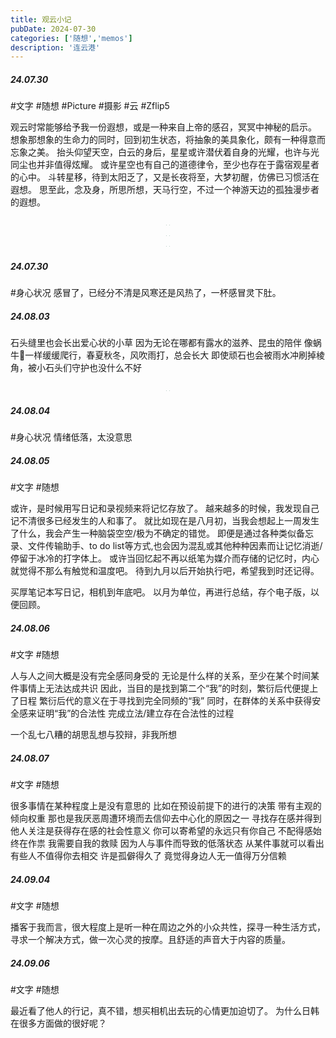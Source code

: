 ```yaml
---
title: 观云小记
pubDate: 2024-07-30
categories: ['随想','memos']
description: '连云港'
---
```

##### 24.07.30
\#文字 #随想
\#Picture #摄影 #云 #Zflip5

观云时常能够给予我一份遐想，或是一种来自上帝的感召，冥冥中神秘的启示。
想象那想象的生命力的同时，回到初生状态，将抽象的美具象化，颇有一种得意而忘象之美。
抬头仰望天空，白云的身后，星星或许潜伏着自身的光耀，也许与光同尘也并非值得炫耀。
或许星空也有自己的道德律令，至少也存在于露宿观星者的心中。
斗转星移，待到太阳乏了，又是长夜将至，大梦初醒，仿佛已习惯活在遐想。
思至此，念及身，所思所想，天马行空，不过一个神游天边的孤独漫步者的遐想。
<div style="text-align: center;">
<img src="https://12c3bda.webp.li/20240730_154031.jpg" style="zoom:8%;" />
<img src="https://12c3bda.webp.li/20240730_163157.jpg" style="zoom:8%;" />
</div>
<div style="text-align: center;">
<img src="https://12c3bda.webp.li/20240730_183936.jpg" style="zoom:8%;" />
<img src="https://12c3bda.webp.li/20240730_184533.jpg" style="zoom:8%;" />
</div>
<div style="text-align: center;">
<img src="https://12c3bda.webp.li/20240730_184609.jpg" style="zoom:8%;" />
<img src="https://12c3bda.webp.li/20240730_185339.jpg" style="zoom:8%;" />
</div>

##### 24.07.30
\#身心状况
感冒了，已经分不清是风寒还是风热了，一杯感冒灵下肚。

##### 24.08.03
石头缝里也会长出爱心状的小草
因为无论在哪都有露水的滋养、昆虫的陪伴
像蜗牛🐌一样缓缓爬行，春夏秋冬，风吹雨打，总会长大
即使顽石也会被雨水冲刷掉棱角，被小石头们守护也没什么不好
<div style="text-align: center;">
<img src="https://12c3bda.webp.li/20240803_061046.jpg" style="zoom:8%;" />
<img src="https://12c3bda.webp.li/20240803_063108.jpg" style="zoom:8%;" />
</div>

##### 24.08.04
\#身心状况 情绪低落，太没意思

##### 24.08.05
\#文字 #随想 

或许，是时候用写日记和录视频来将记忆存放了。
越来越多的时候，我发现自己记不清很多已经发生的人和事了。
就比如现在是八月初，当我会想起上一周发生了什么，我会产生一种脑袋空空/极为不确定的错觉。
即便是通过各种类似备忘录、文件传输助手、to do list等方式,也会因为混乱或其他种种因素而让记忆消逝/停留于冰冷的打字体上。
或许当回忆起不再以纸笔为媒介而存储的记忆时，内心就觉得不那么有触觉和温度吧。
待到九月以后开始执行吧，希望我到时还记得。

买厚笔记本写日记，相机到年底吧。
以月为单位，再进行总结，存个电子版，以便回顾。

##### 24.08.06
\#文字 #随想 

人与人之间大概是没有完全感同身受的
无论是什么样的关系，至少在某个时间某件事情上无法达成共识
因此，当目的是找到第二个“我”的时刻，繁衍后代便提上了日程
繁衍后代的意义在于寻找到完全同频的“我”
同时，在群体的关系中获得安全感来证明“我”的合法性
完成立法/建立存在合法性的过程

一个乱七八糟的胡思乱想与狡辩，非我所想

##### 24.08.07
\#文字 #随想 

很多事情在某种程度上是没有意思的
比如在预设前提下的进行的决策
带有主观的倾向权重
那也是我厌恶周遭环境而去信仰去中心化的原因之一
寻找存在感并得到他人关注是获得存在感的社会性意义
你可以寄希望的永远只有你自己
不配得感始终在作祟
我需要自我的救赎
因为人与事件而导致的低落状态
从某件事就可以看出
有些人不值得你去相交
许是孤僻得久了 竟觉得身边人无一值得万分信赖





##### 24.09.04
\#文字 #随想 

播客于我而言，很大程度上是听一种在周边之外的小众共性，探寻一种生活方式，寻求一个解决方式，做一次心灵的按摩。且舒适的声音大于内容的质量。

##### 24.09.06
\#文字 #随想 

最近看了他人的行记，真不错，想买相机出去玩的心情更加迫切了。
为什么日韩在很多方面做的很好呢？